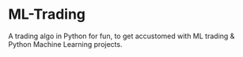 # ML-Trading

A trading algo in Python for fun, to get accustomed with ML trading & Python Machine Learning projects.
